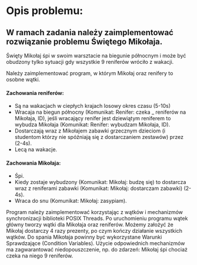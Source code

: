 # Opis problemu:
## W ramach zadania należy zaimplementować rozwiązanie problemu Świętego Mikołaja.

Święty Mikołaj śpi w swoim warsztacie na biegunie północnym i może być obudzony tylko sytuacji gdy wszystkie 9 reniferów wróciło z wakacji.

Należy zaimplementować program, w którym Mikołaj oraz renifery to osobne wątki.

#### Zachowania reniferów:
- Są na wakacjach w ciepłych krajach losowy okres czasu (5-10s)
- Wracaja na biegun północny (Komunikat: Renifer: czeka _ reniferów na Mikołaja, ID), jeśli wracający renifer jest dziewiątym reniferem to wybudza Mikołaja (Komunikat: Renifer: wybudzam Mikołaja, ID).
- Dostarczają wraz z Mikołajem zabawki grzecznym dzieciom (i studentom którzy nie spóźniają się z dostarczaniem zestawów) przez (2-4s).
- Lecą na wakacje.

#### Zachowania Mikołaja:

- Śpi.
- Kiedy zostaje wybudzony (Komunikat: Mikołaj: budzę się) to dostarcza wraz z reniferami zabawki (Komunikat: Mikołaj: dostarczam zabawki) (2-4s).
- Wraca do snu (Komunikat: Mikołaj: zasypiam).

Program należy zaimplementować korzystając z wątków i mechanizmów synchronizacji biblioteki POSIX Threads. Po uruchomieniu programu wątek główny tworzy wątki dla Mikołaja oraz reniferów. Możemy założyć że Mikołaj dostarczy 4 razy prezenty, po czym kończy działanie wszystkich wątków. Do spania Mikołaja powinny być wykorzystane Warunki Sprawdzające (Condition Variables). Użycie odpowiednich mechanizmów ma zagwarantować niedopouszczenie, np. do zdarzeń: Mikołaj śpi chociaż czeka na niego 9 reniferów.
